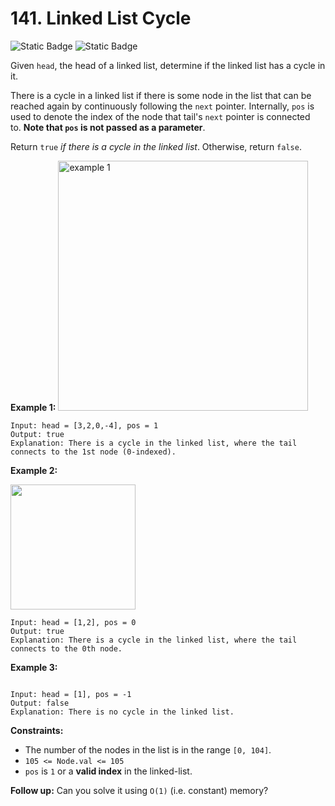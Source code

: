 # 141. Linked List Cycle
![Static Badge](https://img.shields.io/badge/Easy-gray)
![Static Badge](https://img.shields.io/badge/python-3670A0?style=for-the-badge&logo=python&logoColor=ffdd54)

Given `head`, the head of a linked list, determine if the linked list has a cycle in it.

There is a cycle in a linked list if there is some node in the list that can be reached again by continuously following the `next` pointer. Internally, `pos` is used to denote the index of the node that tail's `next` pointer is connected to. **Note that `pos` is not passed as a parameter**.

Return `true` *if there is a cycle in the linked list*. Otherwise, return `false`.

**Example 1:**
<img src="https://assets.leetcode.com/uploads/2018/12/07/circularlinkedlist.png" alt="example 1" width="400"/>

```
Input: head = [3,2,0,-4], pos = 1
Output: true
Explanation: There is a cycle in the linked list, where the tail connects to the 1st node (0-indexed).

```

**Example 2:**

<img src="https://assets.leetcode.com/uploads/2018/12/07/circularlinkedlist_test2.png" width = "200"/>

```
Input: head = [1,2], pos = 0
Output: true
Explanation: There is a cycle in the linked list, where the tail connects to the 0th node.

```

**Example 3:**

<img scr = "https://assets.leetcode.com/uploads/2018/12/07/circularlinkedlist_test3.png" width = "200"/>

```
Input: head = [1], pos = -1
Output: false
Explanation: There is no cycle in the linked list.

```

**Constraints:**

- The number of the nodes in the list is in the range `[0, 104]`.
- `105 <= Node.val <= 105`
- `pos` is `1` or a **valid index** in the linked-list.

**Follow up:** Can you solve it using `O(1)` (i.e. constant) memory?